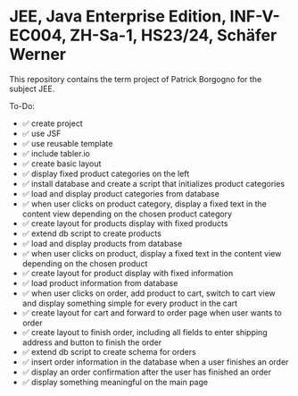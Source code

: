 # JEE, Java Enterprise Edition, INF-V-EC004, ZH-Sa-1, HS23/24, Schäfer Werner
This repository contains the term project of Patrick Borgogno for the subject JEE.

To-Do:
- ✅ create project
- ✅ use JSF
- ✅ use reusable template
- ✅ include tabler.io
- ✅ create basic layout
- ✅ display fixed product categories on the left
- ✅ install database and create a script that initializes product categories
- ✅ load and display product categories from database
- ✅ when user clicks on product category, display a fixed text in the content view depending on the chosen product category
- ✅ create layout for products display with fixed products
- ✅ extend db script to create products
- ✅ load and display products from database
- ✅ when user clicks on product, display a fixed text in the content view depending on the chosen product
- ✅ create layout for product display with fixed information
- ✅ load product information from database
- ✅ when user clicks on order, add product to cart, switch to cart view and display something simple for every product in the cart
- ✅ create layout for cart and forward to order page when user wants to order
- ✅ create layout to finish order, including all fields to enter shipping address and button to finish the order
- ✅ extend db script to create schema for orders
- ✅ insert order information in the database when a user finishes an order
- ✅ display an order confirmation after the user has finished an order
- ✅ display something meaningful on the main page

